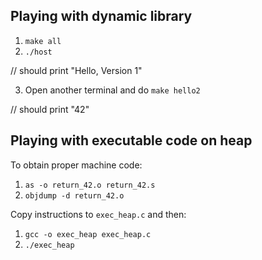 ## Playing with dynamic library

1. `make all`
2. `./host`

// should print "Hello, Version 1"

3. Open another terminal and do `make hello2`

// should print "42"

## Playing with executable code on heap

To obtain proper machine code: 

1. `as -o return_42.o return_42.s`
2. `objdump -d return_42.o`

Copy instructions to `exec_heap.c` and then:

1. `gcc -o exec_heap exec_heap.c`
2. `./exec_heap`
